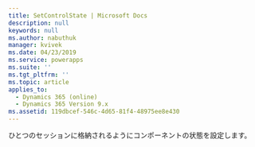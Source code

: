 ```yaml
---
title: SetControlState | Microsoft Docs
description: null
keywords: null
ms.author: nabuthuk
manager: kvivek
ms.date: 04/23/2019
ms.service: powerapps
ms.suite: ''
ms.tgt_pltfrm: ''
ms.topic: article
applies_to:
  - Dynamics 365 (online)
  - Dynamics 365 Version 9.x
ms.assetid: 119dbcef-546c-4d65-81f4-48975ee8e430
---
```


ひとつのセッションに格納されるようにコンポーネントの状態を設定します。
